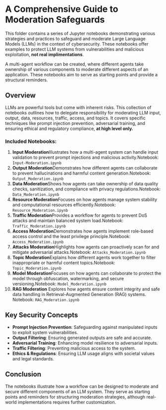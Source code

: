 # A Comprehensive Guide to Moderation Safeguards

This folder contains a series of Jupyter notebooks demonstrating various strategies and practices to safeguard and moderate Large Language Models (LLMs) in the context of cybersecurity. These notebooks offer examples to protect LLM systems from vulnerabilities and malicious exploitation, **not real implimentations**.

A multi-agent workflow can be created, where different agents take ownership of various components to moderate different aspects of an application. These notebooks aim to serve as starting points and provide a structural reminders.

## Overview

LLMs are powerful tools but come with inherent risks. This collection of notebooks outlines how to delegate responsibility for moderating LLM input, output, data, resources, traffic, access, and topics. It covers specific techniques like prompt injection prevention, adversarial training, and ensuring ethical and regulatory compliance, **at high level only.**

### Included Notebooks:

1. **Input Moderation**Illustrates how a multi-agent system can handle input validation to prevent prompt injections and malicious activity.Notebook: `Input-Moderation.ipynb`
2. **Output Moderation**Demonstrates how different agents can collaborate to prevent hallucinations and harmful content generation.Notebook: `Output_Moderation.ipynb`
3. **Data Moderation**Shows how agents can take ownership of data quality checks, sanitization, and compliance with privacy regulations.Notebook: `Data_Moderation.ipynb`
4. **Resource Moderation**Focuses on how agents manage system stability and computational resources efficiently.Notebook: `Resource_Moderation.ipynb`
5. **Traffic Moderation**Provides a workflow for agents to prevent DoS attacks and maintain balanced system load.Notebook: `Traffic_Moderation.ipynb`
6. **Access Moderation**Demonstrates how agents implement role-based access control and the least privilege principle.Notebook: `Access_Moderation.ipynb`
7. **Attacks Moderation**Highlights how agents can proactively scan for and mitigate adversarial attacks.Notebook: `Attacks_Moderation.ipynb`
8. **Topic Moderation**Explains how different agents work together to filter inappropriate or harmful content topics.Notebook: `Topic_Moderation.ipynb`
9. **Model Moderation**Focuses on how agents can collaborate to protect the model through obfuscation, watermarking, and secure versioning.Notebook: `Model_Moderation.ipynb`
10. **RAG Moderation**
    Explores how agents ensure content integrity and safe data handling in Retrieval-Augmented Generation (RAG) systems.
    Notebook: `RAG_Moderation.ipynb`

## Key Security Concepts

* **Prompt Injection Prevention**: Safeguarding against manipulated inputs to exploit system vulnerabilities.
* **Output Filtering**: Ensuring generated outputs are safe and accurate.
* **Adversarial Training**: Enhancing model resilience to adversarial inputs.
* **Traffic Filtering**: Preventing malicious access to the system.
* **Ethics & Regulations**: Ensuring LLM usage aligns with societal values and legal standards.

## Conclusion

The notebooks illustrate how a workflow can be designed to moderate and secure different components of an LLM system. They serve as starting points and reminders for structuring moderation strategies, although real-world implementations requires further customization.
